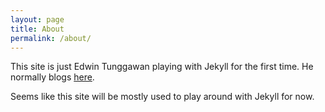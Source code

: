 ```yaml
---
layout: page
title: About
permalink: /about/
---
```


This site is just Edwin Tunggawan playing with Jekyll for the first time. He normally blogs [here](http://sdsdkkk.wordpress.com/).

Seems like this site will be mostly used to play around with Jekyll for now.